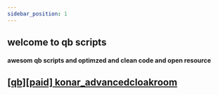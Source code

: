 ```yaml
---
sidebar_position: 1
---
```

## welcome to qb scripts
#### awesom qb scripts and optimzed and clean code and open resource
## <a href="https://egypt-studios-docs.vercel.app//qbscripts/category/qbpaidkonar_advancedcloakroom">[qb][paid] konar_advancedcloakroom </a>